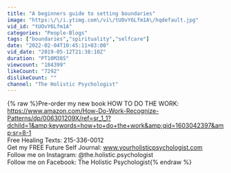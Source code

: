 ```yaml
---
title: "A beginners guide to setting boundaries"
image: "https:\/\/i.ytimg.com\/vi\/tUOvY6Lfm1A\/hqdefault.jpg"
vid_id: "tUOvY6Lfm1A"
categories: "People-Blogs"
tags: ["boundaries","spirituality","selfcare"]
date: "2022-02-04T10:45:11+03:00"
vid_date: "2019-05-12T21:38:10Z"
duration: "PT10M38S"
viewcount: "184399"
likeCount: "7292"
dislikeCount: ""
channel: "The Holistic Psychologist"
---
```

{% raw %}Pre-order my new book HOW TO DO THE WORK: <a rel="nofollow" target="blank" href="https://www.amazon.com/How-Do-Work-Recognize-Patterns/dp/006301209X/ref=sr_1_1?dchild=1&amp;keywords=how+to+do+the+work&amp;qid=1603042397&amp;sr=8-1">https://www.amazon.com/How-Do-Work-Recognize-Patterns/dp/006301209X/ref=sr_1_1?dchild=1&amp;keywords=how+to+do+the+work&amp;qid=1603042397&amp;sr=8-1</a><br />Free Healing Texts: 215-336-0012<br />Get my FREE Future Self Journal: www.yourholisticpsychologist.com<br />Follow me on Instagram: @the.holistic.psychologist<br />Follow me on Facebook: The Holistic Psychologist{% endraw %}
